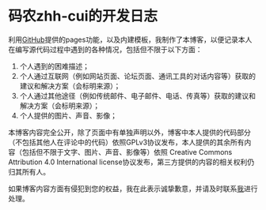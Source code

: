 码农zhh-cui的开发日志
=====================

利用[GitHub](www.github.com)提供的pages功能，以及内建模板，我制作了本博客，以便记录本人在编写源代码过程中遇到的各种情况，包括但不限于以下方面：

 1. 个人遇到的困难描述；
 2. 个人通过互联网（例如网站页面、论坛页面、通讯工具的对话内容等）获取的建议和解决方案（会标明来源）；
 3. 个人通过其他途径（例如传统邮件、电子邮件、电话、传真等）获取的建议和解决方案（会标明来源）；
 4. 个人提供的图片、声音、影像；

本博客内容完全公开，除了页面中有单独声明以外，博客中本人提供的代码部分（不包括其他人在评论中的代码）依照GPLv3协议发布，本人提供的其余所有内容（包括但不限于文字、图片、声音、影像等）依照 Creative Commons Attribution 4.0 International license协议发布，第三方提供的内容的相关权利仍归其所有人。

如果博客内容方面有侵犯到您的权益，我在此表示诚挚歉意，并请及时联系[我](zhh.cui@gmail.com "zhh-cui")进行处理。
